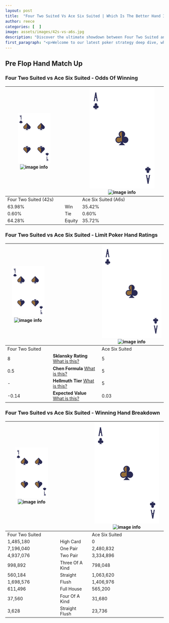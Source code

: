 ```yaml
---
layout: post
title:  "Four Two Suited Vs Ace Six Suited | Which Is The Better Hand In Poker? A Complete Guide"
author: reece
categories: [  ]
image: assets/images/42s-vs-a6s.jpg
description: "Discover the ultimate showdown between Four Two Suited and Ace Six Suited in poker! Uncover the odds, strategies, and scenarios where one hand triumphs over the other. Get ready to up your poker game with this thrilling analysis."
first_paragraph: "<p>Welcome to our latest poker strategy deep dive, where we're pitting two distinct hands against each other in a high-stakes showdown: Four Two Suited vs Ace Six Suited.</p><p>In the dynamic world of poker, every decision counts, and knowing which hand holds the upper hand is key to your success at the table.</p><p>In this article, we'll dissect these two hands, explore the scenarios where one dominates the other, and equip you with the knowledge to make strategic choices that can tip the odds in your favor.</p><p>Get ready to unravel the intriguing dynamics of these poker hands and elevate your game to new heights.</p>"
---
```




[comment]: # (sp0)

## Pre Flop Hand Match Up

<div class="table hand-ratings" markdown="1"> 



### Four Two Suited vs Ace Six Suited - Odds Of Winning


    
| ![image info](assets/images/hand1/4.png) ![image info](assets/images/hand1/2s.png) |  | ![image info](assets/images/hand2/A.png) ![image info](assets/images/hand2/6s.png) |
| -------- | -------- | -------- |
| Four Two Suited (42s) |  | Ace Six Suited (A6s) |
| 63.98% | Win | 35.42% |
| 0.60% | Tie | 0.60% |
| 64.28% | Equity | 35.72% |




[comment]: # (sp1)



### Four Two Suited vs Ace Six Suited - Limit Poker Hand Ratings


    
| ![image info](assets/images/hand1/4.png) ![image info](assets/images/hand1/2s.png) |  | ![image info](assets/images/hand2/A.png) ![image info](assets/images/hand2/6s.png) |
| -------- | -------- | -------- |
| Four Two Suited |  | Ace Six Suited |
| 8 | **Sklansky Rating** [What is this?](/sklansky-rating-explained) | 5 |
| 0.5 | **Chen Formula** [What is this?](/chen-formula-explained) | 5 |
| - | **Hellmuth Tier** [What is this?](/Hellmuth-tier-explained) | 5 |
| -0.14 | **Expected Value** [What is this?](/expected-value-explained) | 0.03 |




[comment]: # (sp2)



### Four Two Suited vs Ace Six Suited - Winning Hand Breakdown


    
| ![image info](assets/images/hand1/4.png) ![image info](assets/images/hand1/2s.png) |  | ![image info](assets/images/hand2/A.png) ![image info](assets/images/hand2/6s.png) |
| -------- | -------- | -------- |
| Four Two Suited |  | Ace Six Suited |
| 1,485,180 | High Card | 0 |
| 7,196,040 | One Pair | 2,480,832 |
| 4,937,076 | Two Pair | 3,334,896 |
| 998,892 | Three Of A Kind | 798,048 |
| 560,184 | Straight | 1,063,620 |
| 1,698,576 | Flush | 1,406,976 |
| 611,496 | Full House | 565,200 |
| 37,560 | Four Of A Kind | 31,680 |
| 3,628 | Straight Flush | 23,736 |




[comment]: # (sp3)



</div>

[comment]: # (sp4)



[comment]: # (sp5)

